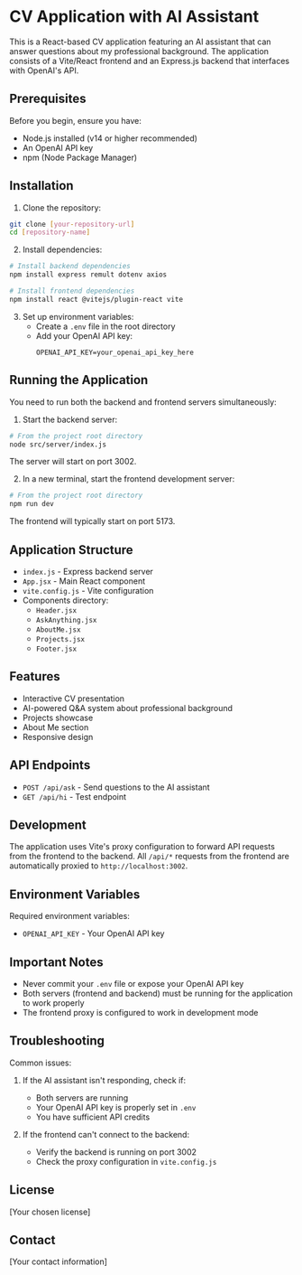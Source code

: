 # CV Application with AI Assistant

This is a React-based CV application featuring an AI assistant that can answer questions about my professional background. The application consists of a Vite/React frontend and an Express.js backend that interfaces with OpenAI's API.

## Prerequisites

Before you begin, ensure you have:
- Node.js installed (v14 or higher recommended)
- An OpenAI API key
- npm (Node Package Manager)

## Installation

1. Clone the repository:
```bash
git clone [your-repository-url]
cd [repository-name]
```

2. Install dependencies:
```bash
# Install backend dependencies
npm install express remult dotenv axios

# Install frontend dependencies
npm install react @vitejs/plugin-react vite
```

3. Set up environment variables:
   - Create a `.env` file in the root directory
   - Add your OpenAI API key:
     ```
     OPENAI_API_KEY=your_openai_api_key_here
     ```

## Running the Application

You need to run both the backend and frontend servers simultaneously:

1. Start the backend server:
```bash
# From the project root directory
node src/server/index.js
```
The server will start on port 3002.

2. In a new terminal, start the frontend development server:
```bash
# From the project root directory
npm run dev
```
The frontend will typically start on port 5173.

## Application Structure

- `index.js` - Express backend server
- `App.jsx` - Main React component
- `vite.config.js` - Vite configuration
- Components directory:
  - `Header.jsx`
  - `AskAnything.jsx`
  - `AboutMe.jsx`
  - `Projects.jsx`
  - `Footer.jsx`

## Features

- Interactive CV presentation
- AI-powered Q&A system about professional background
- Projects showcase
- About Me section
- Responsive design

## API Endpoints

- `POST /api/ask` - Send questions to the AI assistant
- `GET /api/hi` - Test endpoint

## Development

The application uses Vite's proxy configuration to forward API requests from the frontend to the backend. All `/api/*` requests from the frontend are automatically proxied to `http://localhost:3002`.

## Environment Variables

Required environment variables:
- `OPENAI_API_KEY` - Your OpenAI API key

## Important Notes

- Never commit your `.env` file or expose your OpenAI API key
- Both servers (frontend and backend) must be running for the application to work properly
- The frontend proxy is configured to work in development mode

## Troubleshooting

Common issues:
1. If the AI assistant isn't responding, check if:
   - Both servers are running
   - Your OpenAI API key is properly set in `.env`
   - You have sufficient API credits

2. If the frontend can't connect to the backend:
   - Verify the backend is running on port 3002
   - Check the proxy configuration in `vite.config.js`

## License

[Your chosen license]

## Contact

[Your contact information]

